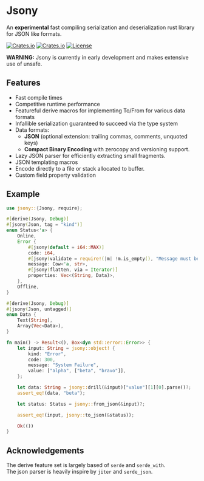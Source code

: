 # Jsony

An **experimental** fast compiling serialization and deserialization rust library for JSON like formats.

[![Crates.io](https://img.shields.io/crates/v/jsony?style=flat-square)](https://crates.io/crates/jsony)
[![Crates.io](https://img.shields.io/docsrs/jsony?style=flat-square)](https://docs.rs/jsony/latest/jsony/)
[![License](https://img.shields.io/badge/license-MIT-blue?style=flat-square)](LICENSE)

**WARNING:** Jsony is currently in early development and makes extensive use of unsafe.

## Features

- Fast compile times
- Competitive runtime performance
- Featureful derive macros for implementing To/From for various data formats
- Infallible serialization guaranteed to succeed via the type system
- Data formats:
  - **JSON** (optional extension: trailing commas, comments, unquoted keys)
  - **Compact Binary Encoding** with zerocopy and versioning support.
- Lazy JSON parser for efficiently extracting small fragments.
- JSON templating macros
- Encode directly to a file or stack allocated to buffer.
- Custom field property validation

## Example

```rust
use jsony::{Jsony, require};

#[derive(Jsony, Debug)]
#[jsony(Json, tag = "kind")]
enum Status<'a> {
    Online,
    Error {
        #[jsony(default = i64::MAX)]
        code: i64,
        #[jsony(validate = require!(|m| !m.is_empty(), "Message must be non-empty"))]
        message: Cow<'a, str>,
        #[jsony(flatten, via = Iterator)]
        properties: Vec<(String, Data)>,
    },
    Offline,
}

#[derive(Jsony, Debug)]
#[jsony(Json, untagged)]
enum Data {
    Text(String),
    Array(Vec<Data>),
}

fn main() -> Result<(), Box<dyn std::error::Error>> {
    let input: String = jsony::object! {
        kind: "Error",
        code: 300,
        message: "System Failure",
        value: ["alpha", ["beta", "bravo"]],
    };

    let data: String = jsony::drill(&input)["value"][1][0].parse()?;
    assert_eq!(data, "beta");

    let status: Status = jsony::from_json(&input)?;

    assert_eq!(input, jsony::to_json(&status));

    Ok(())
}
```

## Acknowledgements

The derive feature set is largely based of `serde` and `serde_with`. <br>
The json parser is heavily inspire by `jiter` and `serde_json`.
